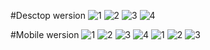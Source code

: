 #Desctop wersion
![1](/view/1.png)
![2](/view/2.png)
![3](/view/3.png)
![4](/view/4.png)

#Mobile wersion
![1](/view/1m.png)
![2](/view/2m.png)
![3](/view/3m.png)
![4](/view/4m.png)
![1](/view/5m.png)
![2](/view/6m.png)
![3](/view/7m.png)
